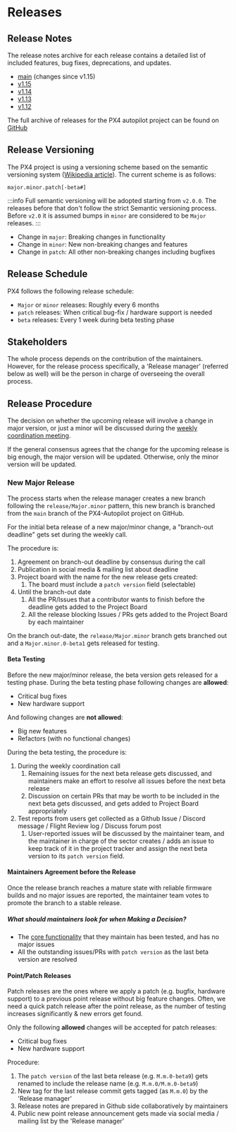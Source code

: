# Releases

## Release Notes

The release notes archive for each release contains a detailed list of included features, bug fixes, deprecations, and updates.

- [main](../releases/main.md) (changes since v1.15)
- [v1.15](../releases/1.15.md)
- [v1.14](../releases/1.14.md)
- [v1.13](../releases/1.13.md)
- [v1.12](../releases/1.12.md)

The full archive of releases for the PX4 autopilot project can be found on [GitHub](https://github.com/PX4/PX4-Autopilot/releases)

## Release Versioning

The PX4 project is using a versioning scheme based on the semantic versioning system ([Wikipedia article](https://en.wikipedia.org/wiki/Software_versioning)).
The current scheme is as follows:

```plain
major.minor.patch[-beta#]
```

:::info
Full semantic versioning will be adopted starting from `v2.0.0`.
The releases before that don't follow the strict Semantic versioning process.
Before `v2.0` it is assumed bumps in `minor` are considered to be `Major` releases.
:::

- Change in `major`: Breaking changes in functionality
- Change in `minor`: New non-breaking changes and features
- Change in `patch`: All other non-breaking changes including bugfixes

## Release Schedule

PX4 follows the following release schedule:

- `Major` or `minor` releases: Roughly every 6 months
- `patch` releases: When critical bug-fix / hardware support is needed
- `beta` releases: Every 1 week during beta testing phase

## Stakeholders

The whole process depends on the contribution of the maintainers.
However, for the release process specifically, a 'Release manager' (referred below as well) will be the person in charge of overseeing the overall process.

## Release Procedure

The decision on whether the upcoming release will involve a change in major version, or just a minor will be discussed during the [weekly coordination meeting](../contribute/dev_call.md).

If the general consensus agrees that the change for the upcoming release is big enough, the major version will be updated.
Otherwise, only the minor version will be updated.

### New Major Release

The process starts when the release manager creates a new branch following the `release/Major.minor` pattern, this new branch is branched from the `main` branch of the PX4-Autopilot project on GitHub.

For the initial beta release of a new major/minor change, a "branch-out deadline" gets set during the weekly call.

The procedure is:

1. Agreement on branch-out deadline by consensus during the call
2. Publication in social media & mailing list about deadline
3. Project board with the name for the new release gets created:
   1. The board must include a `patch version` field (selectable)
4. Until the branch-out date
   1. All the PR/Issues that a contributor wants to finish before the deadline gets added to the Project Board
   2. All the release blocking Issues / PRs gets added to the Project Board by each maintainer

On the branch out-date, the `release/Major.minor` branch gets branched out and a `Major.minor.0-beta1` gets released for testing.

#### Beta Testing

Before the new major/minor release, the beta version gets released for a testing phase.
During the beta testing phase following changes are **allowed**:

- Critical bug fixes
- New hardware support

And following changes are **not allowed**:

- Big new features
- Refactors (with no functional changes)

During the beta testing, the procedure is:

1. During the weekly coordination call
   1. Remaining issues for the next beta release gets discussed, and maintainers make an effort to resolve all issues before the next beta release
   2. Discussion on certain PRs that may be worth to be included in the next beta gets discussed, and gets added to Project Board appropriately
2. Test reports from users get collected as a Github Issue / Discord message / Flight Review log / Discuss forum post
   1. User-reported issues will be discussed by the maintainer team, and the maintainer in charge of the sector creates / adds an issue to keep track of it in the project tracker and assign the next beta version to its `patch version` field.

#### Maintainers Agreement before the Release

Once the release branch reaches a mature state with reliable firmware builds and no major issues are reported, the maintainer team votes to promote the branch to a stable release.

##### What should maintainers look for when Making a Decision?

- The [core functionality](../concept/core_components.md) that they maintain has been tested, and has no major issues
- All the outstanding issues/PRs with `patch version` as the last beta version are resolved

#### Point/Patch Releases

Patch releases are the ones where we apply a patch (e.g. bugfix, hardware support) to a previous point release without big feature changes.
Often, we need a quick patch release after the point release, as the number of testing increases significantly & new errors get found.

Only the following **allowed** changes will be accepted for patch releases:

- Critical bug fixes
- New hardware support

Procedure:

1. The `patch version` of the last beta release (e.g. `M.m.0-beta9`) gets renamed to include the release name (e.g. `M.m.0/M.m.0-beta9`)
2. New tag for the last release commit gets tagged (as `M.m.0`) by the 'Release manager'
3. Release notes are prepared in Github side collaboratively by maintainers
4. Public new point release announcement gets made via social media / mailing list by the 'Release manager'
